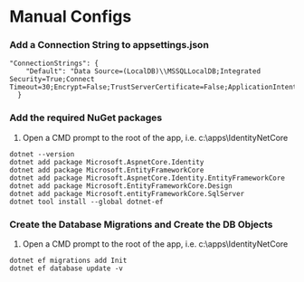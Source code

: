 # Manual Configs

### Add a Connection String to appsettings.json
```
"ConnectionStrings": {
    "Default": "Data Source=(LocalDB)\\MSSQLLocalDB;Integrated Security=True;Connect Timeout=30;Encrypt=False;TrustServerCertificate=False;ApplicationIntent=ReadWrite;MultiSubnetFailover=False"
  }
```
### Add the required NuGet packages
1. Open a CMD prompt to the root of the app, i.e. c:\apps\IdentityNetCore
```
dotnet --version
dotnet add package Microsoft.AspnetCore.Identity
dotnet add package Microsoft.EntityFrameworkCore
dotnet add package Microsoft.AspnetCore.Identity.EntityFrameworkCore
dotnet add package Microsoft.EntityFrameworkCore.Design
dotnet add package Microsoft.entityFrameworkCore.SqlServer
dotnet tool install --global dotnet-ef
```
### Create the Database Migrations and Create the DB Objects
1. Open a CMD prompt to the root of the app, i.e. c:\apps\IdentityNetCore
```
dotnet ef migrations add Init
dotnet ef database update -v
```
